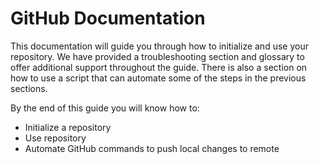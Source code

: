 # GitHub Documentation

This documentation will guide you through how to initialize and use your repository. We have provided a troubleshooting section and glossary to offer additional support throughout the guide. There is also a section on how to use a script that can automate some of the steps in the previous sections.

By the end of this guide you will know how to:

- Initialize a repository
- Use repository
- Automate GitHub commands to push local changes to remote
